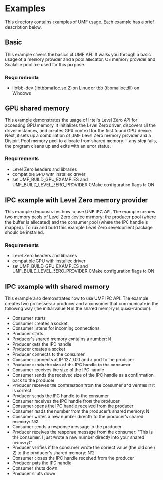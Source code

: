 # Examples

This directory contains examples of UMF usage. Each example has a brief
description below.

## Basic

This example covers the basics of UMF API. It walks you through a basic usage
of a memory provider and a pool allocator. OS memory provider and Scalable pool
are used for this purpose.

### Requirements
* libtbb-dev (libtbbmalloc.so.2) on Linux or tbb (tbbmalloc.dll) on Windows

## GPU shared memory

This example demonstrates the usage of Intel's Level Zero API for accessing GPU
memory. It initializes the Level Zero driver, discovers all the driver
instances, and creates GPU context for the first found GPU device. Next, it
sets up a combination of UMF Level Zero memory provider and a Disjoint Pool
memory pool to allocate from shared memory. If any step fails, the program
cleans up and exits with an error status.

### Requirements
* Level Zero headers and libraries
* compatible GPU with installed driver
* set UMF_BUILD_GPU_EXAMPLES and UMF_BUILD_LEVEL_ZERO_PROVIDER CMake configuration flags to ON

## IPC example with Level Zero memory provider
This example demonstrates how to use UMF IPC API. The example creates two
memory pools of Level Zero device memory: the producer pool (where the buffer
is allocated) and the consumer pool (where the IPC handle is mapped). To run
and build this example Level Zero development package should be installed.

### Requirements
* Level Zero headers and libraries
* compatible GPU with installed driver
* set UMF_BUILD_GPU_EXAMPLES and UMF_BUILD_LEVEL_ZERO_PROVIDER CMake configuration flags to ON

## IPC example with shared memory
This example also demonstrates how to use UMF IPC API. The example creates two
processes: a producer and a consumer that communicate in the following way
(the initial value N in the shared memory is quasi-random):
- Consumer starts
- Consumer creates a socket
- Consumer listens for incoming connections
- Producer starts
- Producer's shared memory contains a number: N
- Producer gets the IPC handle
- Producer creates a socket
- Producer connects to the consumer
- Consumer connects at IP 127.0.0.1 and a port to the producer
- Producer sends the size of the IPC handle to the consumer
- Consumer receives the size of the IPC handle
- Consumer sends the received size of the IPC handle as a confirmation back to the producer
- Producer receives the confirmation from the consumer and verifies if it is correct
- Producer sends the IPC handle to the consumer
- Consumer receives the IPC handle from the producer
- Consumer opens the IPC handle received from the producer
- Consumer reads the number from the producer's shared memory: N
- Consumer writes a new number directly to the producer's shared memory: N/2
- Consumer sends a response message to the producer
- Producer receives the response message from the consumer: "This is the consumer. I just wrote a new number directly into your shared memory!"
- Producer verifies if the consumer wrote the correct value (the old one / 2) to the producer's shared memory: N/2
- Consumer closes the IPC handle received from the producer
- Producer puts the IPC handle
- Consumer shuts down
- Producer shuts down
